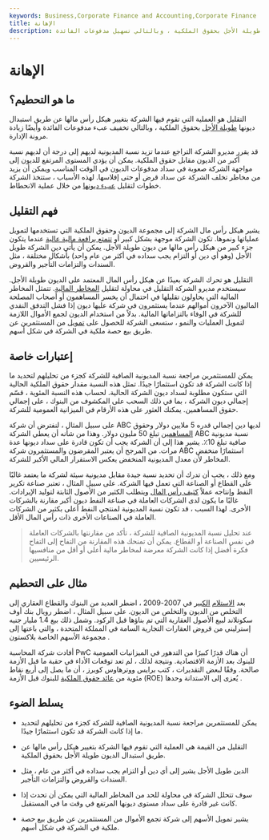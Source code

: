 ```yaml
---
keywords: Business,Corporate Finance and Accounting,Corporate Finance
title: الإهانة
description: التقليل هو العملية التي تقوم فيها الشركة بتغيير هيكل رأس مالها عن طريق استبدال الديون طويلة الأجل بحقوق الملكية ، وبالتالي تسهيل مدفوعات الفائدة.
---
```


# الإهانة
## ما هو التحطيم؟

التقليل هو العملية التي تقوم فيها الشركة بتغيير هيكل رأس مالها عن طريق استبدال ديونها [طويلة الأجل](/longtermdebt) بحقوق الملكية ، وبالتالي تخفيف عبء مدفوعات الفائدة وأيضًا زيادة مرونة الإدارة.

قد يقرر مديرو الشركة التراجع عندما تزيد نسبة المديونية لديهم إلى درجة أن لديهم نسبة أكبر من الديون مقابل حقوق الملكية. يمكن أن يؤدي المستوى المرتفع للديون إلى مواجهة الشركة صعوبة في سداد مدفوعات الديون في الوقت المناسب ويمكن أن يزيد من مخاطر تخلف الشركة عن سداد قرض أو حتى إفلاسها. لهذه الأسباب ، ستتخذ الشركة خطوات لتقليل [عبء ديونها](/debt-load) من خلال عملية الانحطاط.

## فهم التقليل

يشير هيكل رأس مال الشركة إلى مجموعة الديون وحقوق الملكية التي تستخدمها لتمويل عملياتها ونموها. تكون الشركة موجهة بشكل كبير أو [تتمتع برافعة مالية عالية](/highlyleveragedtransaction) عندما يتكون جزء كبير من هيكل رأس مالها من ديون طويلة الأجل. يمكن أن يأتي دين الشركة طويل الأجل (وهو أي دين أو التزام يجب سداده في أكثر من عام واحد) بأشكال مختلفة ، مثل السندات والتزامات التأجير والقروض.

التقليل هو تحرك الشركة بعيدًا عن هيكل رأس المال المعتمد على الديون طويلة الأجل. سيستخدم مديرو الشركة التقليل في محاولة لتقليل [المخاطر المالية](/financialrisk). تتمثل المخاطر المالية التي يحاولون تقليلها في احتمال أن يخسر المساهمون أو أصحاب المصلحة الماليون الآخرون أموالهم عندما يستثمرون في شركة عليها ديون إذا فشل التدفق النقدي للشركة في الوفاء بالتزاماتها المالية. بدلاً من استخدام الديون لجمع الأموال اللازمة لتمويل العمليات والنمو ، ستسعى الشركة للحصول على [تمويل](/equityfinancing) من المستثمرين عن طريق بيع حصة ملكية في الشركة في شكل أسهم.

## إعتبارات خاصة

يمكن للمستثمرين مراجعة نسبة المديونية الصافية للشركة كجزء من تحليلهم لتحديد ما إذا كانت الشركة قد تكون استثمارًا جيدًا. تمثل هذه النسبة مقدار حقوق الملكية الحالية التي ستكون مطلوبة لسداد ديون الشركة الحالية. لحساب هذه النسبة المئوية ، قسّم إجمالي ديون الشركة ، بما في ذلك السحب على المكشوف من البنوك ، على إجمالي حقوق المساهمين. يمكنك العثور على هذه الأرقام في الميزانية العمومية للشركة.

على سبيل المثال ، لنفترض أن شركة ABC لديها دين إجمالي قدره 5 ملايين دولار وحقوق [المساهمين](/shareholdersequity) تبلغ 50 مليون دولار. وهذا من شأنه أن يعطي الشركة ABC نسبة مديونية صافية تبلغ 10٪. يشير هذا إلى أن الشركة يجب أن تكون قادرة على سداد ديونها عدة مرات. من المرجح أن يعتبر المقرضون والمستثمرون شركة ABC استثمارًا منخفض المخاطر لأن معدل المديونية المنخفض يعكس الاستقرار المالي الأكبر للشركة.

ومع ذلك ، يجب أن تدرك أن تحديد نسبة جيدة مقابل مديونية سيئة لشركة ما يعتمد غالبًا على القطاع أو الصناعة التي تعمل فيها الشركة. على سبيل المثال ، تعتبر صناعة تكرير النفط وإنتاجه عملاً [كثيف رأس المال](/capitalintensive) ويتطلب الكثير من الأصول الثابتة لتوليد الإيرادات. غالبًا ما يكون لدى الشركات العاملة في صناعة النفط ديون أكبر مقارنة بالشركات الأخرى. لهذا السبب ، قد تكون نسبة المديونية لمنتجي النفط أعلى بكثير من الشركات العاملة في الصناعات الأخرى ذات رأس المال الأقل.

> عند تحليل نسبة المديونية الصافية للشركة ، تأكد من مقارنتها بالشركات العاملة في نفس الصناعة أو القطاع. يمكن أن تمنحك هذه المقارنة من التفاح إلى التفاح فكرة أفضل إذا كانت الشركة معرضة لمخاطر مالية أعلى أو أقل من منافسيها الرئيسيين.

>

## مثال على التحطيم

بعد [الاستلام](/great-recession) [الكبير](/great-recession) في 2007-2009 ، اضطر العديد من البنوك والقطاع العقاري إلى التخلص من الديون والتخلص من الديون. على سبيل المثال ، اضطر رويال بنك أوف سكوتلاند لبيع الأصول العقارية التي تم بناؤها قبل الركود. وشمل ذلك بيع 1.4 مليار جنيه إسترليني من قروض العقارات التجارية السامة في المملكة المتحدة ، والتي باعتها إلى مجموعة الأسهم الخاصة بلاكستون .

أفادت شركة المحاسبة PwC أن هناك قدرًا كبيرًا من التدهور في الميزانيات العمومية للبنوك بعد الأزمة الاقتصادية. ونتيجة لذلك ، لم تعد توقعات الأداء في حقبة ما قبل الأزمة صالحة. وفقًا لبعض التقديرات ، كتب برايس ووترهاوس كوبرز ، أن ما يصل إلى أربع نقاط مئوية من [عائد حقوق الملكية](/returnonequity) للبنوك قبل الأزمة (ROE) يُعزى إلى الاستدانة وحدها .

## يسلط الضوء

- يمكن للمستثمرين مراجعة نسبة المديونية الصافية للشركة كجزء من تحليلهم لتحديد ما إذا كانت الشركة قد تكون استثمارًا جيدًا.

- التقليل من القيمة هي العملية التي تقوم فيها الشركة بتغيير هيكل رأس مالها عن طريق استبدال الديون طويلة الأجل بحقوق الملكية.

- الدين طويل الأجل يشير إلى أي دين أو التزام يجب سداده في أكثر من عام ، مثل السندات والقروض والتزامات التأجير.

- سوف تتحلل الشركة في محاولة للحد من المخاطر المالية التي يمكن أن تحدث إذا كانت غير قادرة على سداد مستوى ديونها المرتفع في وقت ما في المستقبل.

- يشير تمويل الأسهم إلى شركة تجمع الأموال من المستثمرين عن طريق بيع حصة ملكية في الشركة في شكل أسهم.

